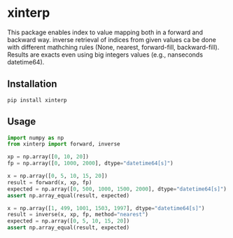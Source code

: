 # xinterp

This package enables index to value mapping both in a forward and backward way.
inverse retrieval of indices from given values ca be done with different mathching
rules (None, nearest, forward-fill, backward-fill). Results are exacts even using 
big integers values (e.g., nanseconds datetime64).

## Installation

```
pip install xinterp
```

## Usage

```python
import numpy as np
from xinterp import forward, inverse

xp = np.array([0, 10, 20])
fp = np.array([0, 1000, 2000], dtype="datetime64[s]")

x = np.array([0, 5, 10, 15, 20])
result = forward(x, xp, fp)
expected = np.array([0, 500, 1000, 1500, 2000], dtype="datetime64[s]")
assert np.array_equal(result, expected)

x = np.array([1, 499, 1001, 1503, 1997], dtype="datetime64[s]")
result = inverse(x, xp, fp, method="nearest")
expected = np.array([0, 5, 10, 15, 20])
assert np.array_equal(result, expected)
```
